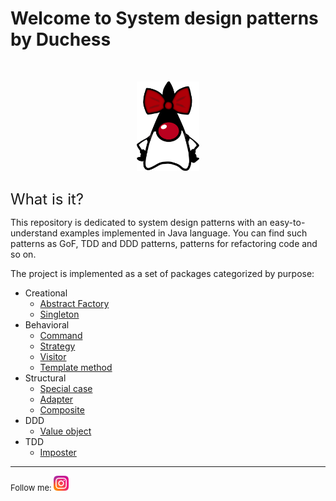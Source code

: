 # Welcome to System design patterns by Duchess
<br/>
<p align="center">
<img src="assets/images/Duchess.png" width="100" align="middle"></img>
</p>
<br/>
<font size="5">What is it?</font>

<p>This repository is dedicated to system design patterns with an easy-to-understand 
examples implemented in Java language. You can find such patterns as GoF, TDD and DDD patterns, 
patterns for refactoring code and so on.</p>
<p>The project is implemented as a set of packages categorized by purpose:</p>

* Creational
  * [Abstract Factory](src/main/java/tech/println/creational/abstract/factory/README.md) 
  * [Singleton](src/main/java/tech/println/creational/singleton/README.md) 
* Behavioral
  * [Command](src/main/java/tech/println/behavioral/command/README.md)
  * [Strategy](src/main/java/tech/println/behavioral/strategy/README.md)
  * [Visitor](src/main/java/tech/println/behavioral/visitor/README.md)
  * [Template method](src/main/java/tech/println/behavioral/template/method/README.md)
* Structural
  * [Special case](src/main/java/tech/println/structural/case_special/README.md)
  * [Adapter](src/main/java/tech/println/structural/adapter/README.md)
  * [Composite](src/main/java/tech/println/structural/composite/README.md)
* DDD
  * [Value object](src/main/java/tech/println/ddd/value/object/README.md)
* TDD
  * [Imposter](src/main/java/tech/println/tdd/imposter/README.md)

---
<font size="2">Follow me: </font> [<img src="assets/images/instagram.png" width="24">](https://instagram.com/software.pattern)








